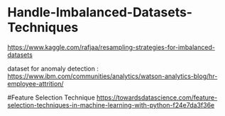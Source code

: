 # Handle-Imbalanced-Datasets-Techniques
https://www.kaggle.com/rafjaa/resampling-strategies-for-imbalanced-datasets


dataset for anomaly detection : https://www.ibm.com/communities/analytics/watson-analytics-blog/hr-employee-attrition/

#Feature Selection Technique
https://towardsdatascience.com/feature-selection-techniques-in-machine-learning-with-python-f24e7da3f36e
